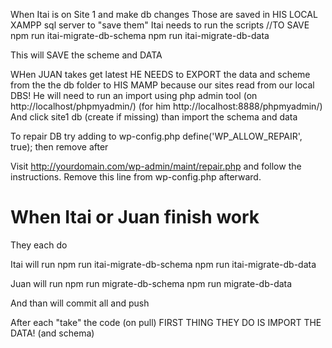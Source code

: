 When Itai is on Site 1 and make db changes Those are saved in HIS LOCAL XAMPP sql server to "save them" Itai needs to run the scripts //TO SAVE npm run itai-migrate-db-schema npm run itai-migrate-db-data

This will SAVE the scheme and DATA

WHen JUAN takes get latest HE NEEDS to EXPORT the data and scheme from the the db folder to HIS MAMP because our sites read from our local DBS! He will need to run an import using php admin tool (on http://localhost/phpmyadmin/) (for him http://localhost:8888/phpmyadmin/) And click site1 db (create if missing) than import the schema and data

To repair DB try adding to wp-config.php define('WP_ALLOW_REPAIR', true); then remove after

Visit http://yourdomain.com/wp-admin/maint/repair.php and follow the instructions. Remove this line from wp-config.php afterward.


# When Itai or Juan finish work
They each do

Itai will run
npm run itai-migrate-db-schema
npm run itai-migrate-db-data

Juan will run 
npm run migrate-db-schema
npm run migrate-db-data

And than will commit all and push

After each "take" the code (on pull)
FIRST THING THEY DO IS IMPORT THE DATA! (and schema)